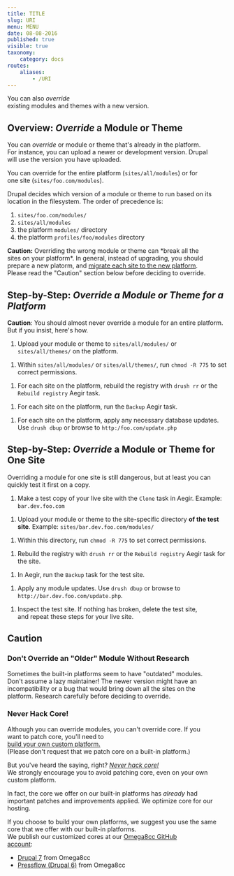 ```yaml
---
title: TITLE
slug: URI
menu: MENU
date: 08-08-2016
published: true
visible: true
taxonomy:
    category: docs
routes:
    aliases:
        - /URI
---
```

You can also *override*\
existing modules and themes with a new version.

Overview: *Override* a Module or Theme
--------------------------------------

You can *override* or module or theme that's already in the platform.\
For instance, you can upload a newer or development version. Drupal\
will use the version you have uploaded.

You can override for the entire platform (`sites/all/modules`) or for\
one site (`sites/foo.com/modules`).

Drupal decides which version of a module or theme to run based on its\
location in the filesystem. The order of precedence is:

1.  `sites/foo.com/modules/`
2.  `sites/all/modules`
3.  the platform `modules/` directory
4.  the platform `profiles/foo/modules` directory

**Caution:** Overriding the wrong module or theme can \*break all the\
sites on your platform\*. In general, instead of upgrading, you should\
prepare a new platorm, and [migrate each site to the new
platform](migrate-platform).\
Please read the "Caution" section below before deciding to override.

Step-by-Step: *Override a Module or Theme for a Platform*
---------------------------------------------------------

**Caution**: You should almost never override a module for an entire
platform.\
But if you insist, here's how.

1.  Upload your module or theme to `sites/all/modules/` or
    `sites/all/themes/` on the platform.

<!-- -->

1.  Within `sites/all/modules/` or `sites/all/themes/`, run
    `chmod -R 775` to set correct permissions.

<!-- -->

1.  For each site on the platform, rebuild the registry with `drush rr`
    or the `Rebuild registry` Aegir task.

<!-- -->

1.  For each site on the platform, run the `Backup` Aegir task.

<!-- -->

1.  For each site on the platform, apply any necessary database updates.
    Use `drush dbup` or browse to `http:/foo.com/update.php`

Step-by-Step: *Override* a Module or Theme for One Site
-------------------------------------------------------

Overriding a module for one site is still dangerous, but at least you
can quickly test it first on a copy.

1.  Make a test copy of your live site with the `Clone` task in Aegir.
    Example: `bar.dev.foo.com`

<!-- -->

1.  Upload your module or theme to the site-specific directory **of the
    test site**. Example: `sites/bar.dev.foo.com/modules/`

<!-- -->

1.  Within this directory, run `chmod -R 775` to set
    correct permissions.

<!-- -->

1.  Rebuild the registry with `drush rr` or the `Rebuild registry` Aegir
    task for the site.

<!-- -->

1.  In Aegir, run the `Backup` task for the test site.

<!-- -->

1.  Apply any module updates. Use `drush dbup` or browse to\
    `http://bar.dev.foo.com/update.php`.

<!-- -->

1.  Inspect the test site. If nothing has broken, delete the test site,\
    and repeat these steps for your live site.

Caution
-------

### Don't Override an "Older" Module Without Research

Sometimes the built-in platforms seem to have "outdated" modules.\
Don't assume a lazy maintainer! The newer version might have an\
incompatibility or a bug that would bring down all the sites on the\
platform. Research carefully before deciding to override.

### Never Hack Core!

Although you can override modules, you can't override core. If you\
want to patch core, you'll need to\
[build your own custom platform.](custom-platform)\
(Please don't request that we patch core on a built-in platform.)

But you've heard the saying, right? [*Never hack
core!*](never-hack-core)\
We strongly encourage you to avoid patching core, even on your own
custom platform.

In fact, the core we offer on our built-in platforms has *already* had\
important patches and improvements applied. We optimize core for our\
hosting.

If you choose to build your own platforms, we suggest you use the same\
core that we offer with our built-in platforms.\
We publish our customized cores at our [Omega8cc GitHub\
account](https://github.com/omega8cc/):

-   [Drupal 7](https://github.com/omega8cc/7x/) from Omega8cc
-   [Pressflow (Drupal 6)](https://github.com/omega8cc/pressflow6/) from
    Omega8cc

